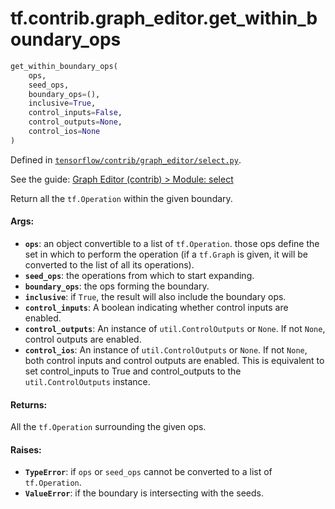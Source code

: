 <div itemscope itemtype="http://developers.google.com/ReferenceObject">
<meta itemprop="name" content="tf.contrib.graph_editor.get_within_boundary_ops" />
</div>

# tf.contrib.graph_editor.get_within_boundary_ops

``` python
get_within_boundary_ops(
    ops,
    seed_ops,
    boundary_ops=(),
    inclusive=True,
    control_inputs=False,
    control_outputs=None,
    control_ios=None
)
```



Defined in [`tensorflow/contrib/graph_editor/select.py`](https://www.tensorflow.org/code/tensorflow/contrib/graph_editor/select.py).

See the guide: [Graph Editor (contrib) > Module: select](../../../../../api_guides/python/contrib.graph_editor.md#Module_select)

Return all the `tf.Operation` within the given boundary.

#### Args:

* <b>`ops`</b>: an object convertible to a list of `tf.Operation`. those ops define the
    set in which to perform the operation (if a `tf.Graph` is given, it
    will be converted to the list of all its operations).
* <b>`seed_ops`</b>: the operations from which to start expanding.
* <b>`boundary_ops`</b>: the ops forming the boundary.
* <b>`inclusive`</b>: if `True`, the result will also include the boundary ops.
* <b>`control_inputs`</b>: A boolean indicating whether control inputs are enabled.
* <b>`control_outputs`</b>: An instance of `util.ControlOutputs` or `None`. If not
    `None`, control outputs are enabled.
* <b>`control_ios`</b>:  An instance of `util.ControlOutputs` or `None`. If not
    `None`, both control inputs and control outputs are enabled. This is
    equivalent to set control_inputs to True and control_outputs to
    the `util.ControlOutputs` instance.

#### Returns:

  All the `tf.Operation` surrounding the given ops.

#### Raises:

* <b>`TypeError`</b>: if `ops` or `seed_ops` cannot be converted to a list of
    `tf.Operation`.
* <b>`ValueError`</b>: if the boundary is intersecting with the seeds.